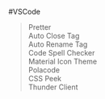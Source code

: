 #VSCode  
>Pretter  
>Auto Close Tag  
>Auto Rename Tag  
>Code Spell Checker  
>Material Icon Theme  
>Polacode  
>CSS Peek  
>Thunder Client  
>

